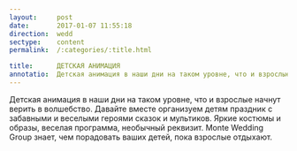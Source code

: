 ```yaml
---
layout:     post
date:       2017-01-07 11:55:18
direction:  wedd
sectype:    content
permalink:  /:categories/:title.html

title:      ДЕТСКАЯ АНИМАЦИЯ        
annotatio:  Детская анимация в наши дни на таком уровне, что и взрослые начнут верить в волшебство. Давайте вместе организуем детям праздник с забавными и веселыми героями сказок и мультиков. Яркие костюмы и образы, веселая программа, необычный реквизит. Monte Wedding Group знает, чем порадовать ваших детей, пока взрослые отдыхают. 
---
```


Детская анимация в наши дни на таком уровне, что и взрослые начнут верить в волшебство. Давайте вместе организуем детям праздник с забавными и веселыми героями сказок и мультиков. Яркие костюмы и образы, веселая программа, необычный реквизит. Monte Wedding Group знает, чем порадовать ваших детей, пока взрослые отдыхают. 
